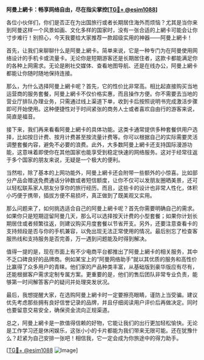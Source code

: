 **阿曼上網卡：畅享网络自由，尽在指尖掌控[[TG💪+ @esim1088](https://t.me/s/esim1088)]**

各位小伙伴们，你们是否正在为出国旅行或者长期居住海外而烦恼？尤其是当你来到阿曼这样一个风景如画、文化多样的国家时，没有一张合适的上網卡可能会让你寸步难行！别担心，今天我要给大家推荐一款超级实用的神器——阿曼上網卡！

首先，让我们来聊聊什么是阿曼上網卡。简单来说，它是一种专门为在阿曼使用网络设计的手机卡或流量卡。无论你是短期游客还是长期居住者，这款卡都能满足你的各种上网需求。无论是刷社交媒体、查看地图导航、还是在线办公，阿曼上網卡都能让你随时随地保持连接。

那么，为什么选择阿曼上網卡呢？首先，它的性价比非常高。相比起直接购买当地运营商的服务套餐，阿曼上網卡不仅价格实惠，而且操作方便。你不需要去当地的营业厅排队办理业务，只需通过线上渠道下单，收到卡后按照说明书完成激活步骤即可开始使用。这种便捷性对于时间紧张的商务人士或者喜欢自由行的游客来说，简直是福音。

接下来，我们再来看看阿曼上網卡的具体功能。这类卡通常提供多种套餐供用户选择，比如按日计费、按月计费甚至按流量计费等。你可以根据自己的实际需要灵活调整套餐内容，避免不必要的浪费。此外，大多数阿曼上網卡还支持国际漫游功能，这意味着即使你在其他国家也能享受到稳定快速的网络服务。这对于经常往返于多个国家的朋友来说，无疑是一个极大的便利。

当然啦，除了基本的上网功能外，阿曼上網卡还会附带一些额外的小惊喜。比如部分产品会赠送免费通话分钟数或者短信额度，让你不仅可以发朋友圈晒美景，还可以轻松联系家人朋友分享你的旅行经历。而且，这些卡的设计也非常人性化，体积小巧便于携带，插拔方便不易损坏，真正做到了既美观又实用。

那么问题来了，如何挑选适合自己的阿曼上網卡呢？首先你需要明确自己的需求。如果你只是短期逗留阿曼几天，那么可以选择按天计费的小型套餐；如果你计划长期居住或者频繁往返，则建议购买月度套餐以节省开支。另外，还要注意查看卡的支持频段是否与你的手机兼容，以免出现无法正常使用的情况。最后别忘了检查客服热线和支持服务是否完善，万一遇到问题能及时得到解决。

值得一提的是，现在市面上有不少电商平台都推出了阿曼上網卡的相关服务，其中不乏口碑良好的品牌商。例如某宝上的“阿曼网络助手”就以其优质的服务和高性价比赢得了众多用户的青睐。他们家的产品种类丰富，从基础版到豪华版应有尽有，还能根据客户需求定制专属方案。更重要的是，他们的售后团队非常专业负责，能够第一时间解答客户的疑问并处理突发状况。

最后，我想提醒大家，在选购阿曼上網卡时一定要擦亮眼睛，谨防上当受骗。建议优先考虑那些拥有良好信誉记录的品牌，并且仔细阅读用户评价后再做决定。同时也要留意交易安全，确保资金流向正规渠道。

总之，阿曼上網卡是一款值得信赖的好物，它能让我们的出行更加轻松愉快。无论是工作学习还是休闲娱乐，这张小小的卡片都能为我们带来无限可能。还在犹豫什么？赶紧为自己安排一张吧！相信我，它一定会成为你旅途中的得力助手。

[[TG💪+ @esim1088](https://t.me/s/esim1088) ![Image](https://i.postimg.cc/4NQfJmqS/Snipaste-2025-05-13-00-14-12.png)]